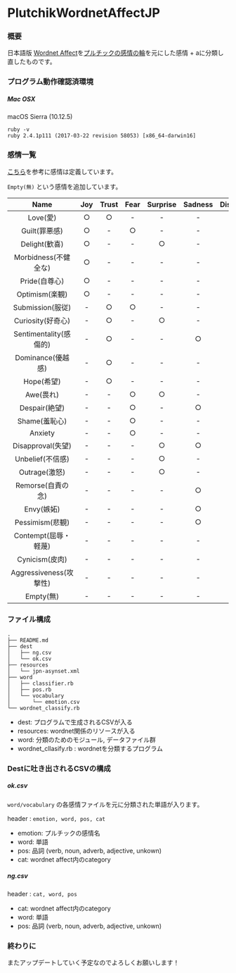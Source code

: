 # PlutchikWordnetAffectJP

### 概要

日本語版 [Wordnet Affect](http://wndomains.fbk.eu/wnaffect.html)を[プルチックの感情の輪](https://ja.wikipedia.org/wiki/%E6%84%9F%E6%83%85%E3%81%AE%E4%B8%80%E8%A6%A7)を元にした感情 + aに分類し直したものです。

### プログラム動作確認済環境

##### Mac OSX

macOS Sierra (10.12.5)

```
ruby -v
ruby 2.4.1p111 (2017-03-22 revision 58053) [x86_64-darwin16]
```

### 感情一覧

[こちら](https://en.wikipedia.org/wiki/Contrasting_and_categorization_of_emotions)を参考に感情は定義しています。

`Empty(無)` という感情を追加しています。 

|Name|Joy|Trust|Fear|Surprise|Sadness|Disgust|Anger|Anticipation|
|:-:|:-:|:-:|:-:|:-:|:-:|:-:|:-:|:-:|
|Love(愛)|○|○|-|-|-|-|-|-|
|Guilt(罪悪感)|○|-|○|-|-|-|-|-|
|Delight(歓喜)|○|-|-|○|-|-|-|-|
|Morbidness(不健全な)|○|-|-|-|-|○|-|-|
|Pride(自尊心)|○|-|-|-|-|-|○|-|
|Optimism(楽観)|○|-|-|-|-|-|-|○|
|Submission(服従)|-|○|○|-|-|-|-|-|
|Curiosity(好奇心)|-|○|-|○|-|-|-|-|
|Sentimentality(感傷的)|-|○|-|-|○|-|-|-|
|Dominance(優越感)|-|○|-|-|-|-|○|-|
|Hope(希望)|-|○|-|-|-|-|-|○|
|Awe(畏れ)|-|-|○|○|-|-|-|-|
|Despair(絶望)|-|-|○|-|○|-|-|-|
|Shame(羞恥心)|-|-|○|-|-|○|-|-|
|Anxiety|-|-|○|-|-|-|-|○|
|Disapproval(失望)|-|-|-|○|○|-|-|-|
|Unbelief(不信感)|-|-|-|○|-|○|-|-|
|Outrage(激怒)|-|-|-|○|-|-|○|-|
|Remorse(自責の念)|-|-|-|-|○|○|-|-|
|Envy(嫉妬)|-|-|-|-|○|-|○|-|
|Pessimism(悲観)|-|-|-|-|○|-|-|○|
|Contempt(屈辱・軽蔑)|-|-|-|-|-|○|○|-|
|Cynicism(皮肉)|-|-|-|-|-|○|-|○|
|Aggressiveness(攻撃性)|-|-|-|-|-|-|○|○|
|Empty(無)|-|-|-|-|-|-|-|-|

### ファイル構成

```
.
├── README.md
├── dest
│   ├── ng.csv
│   └── ok.csv
├── resources
│   └── jpn-asynset.xml
├── word
│   ├── classifier.rb
│   ├── pos.rb
│   └── vocabulary
│       └── emotion.csv 
└── wordnet_classify.rb
```

* dest: プログラムで生成されるCSVが入る
* resources: wordnet関係のリソースが入る
* word: 分類のためのモジュール, データファイル群
* wordnet_cllasify.rb : wordnetを分類するプログラム

### Destに吐き出されるCSVの構成

##### ok.csv

`word/vocabulary` の各感情ファイルを元に分類された単語が入ります。

header : `emotion, word, pos, cat`

* emotion: プルチックの感情名
* word: 単語
* pos: 品詞 (verb, noun, adverb, adjective, unkown)
* cat: wordnet affect内のcategory

##### ng.csv

header : `cat, word, pos`

* cat: wordnet affect内のcategory
* word: 単語
* pos: 品詞 (verb, noun, adverb, adjective, unkown)


### 終わりに

またアップデートしていく予定なのでよろしくお願いします！
